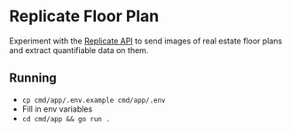 # Replicate Floor Plan

Experiment with the [Replicate API](https://replicate.com) to send images of real estate floor plans and extract quantifiable data on them.

## Running

- `cp cmd/app/.env.example cmd/app/.env`
- Fill in env variables
- `cd cmd/app && go run .`
